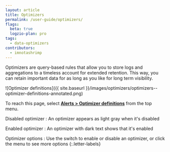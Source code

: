 ```yaml
---
layout: article
title: Optimizers
permalink: /user-guide/optimizers/
flags:
  beta: true
  logzio-plan: pro
tags:
  - data-optimizers
contributors:
  - imnotashrimp
---
```


Optimizers are query-based rules that allow you to store logs and aggregations to a timeless account for extended retention. This way, you can retain important data for as long as you like for long term visibility. 

![Optimizer definitions]({{ site.baseurl }}/images/optimizers/optimizers--optimizer-definitions-annotated.png)

To reach this page, select [**Alerts > Optimizer definitions**](https://app.logz.io/#/dashboard/triggers/optimizer-definitions) from the top menu.

Disabled optimizer
: An optimizer appears as light gray when it's disabled

Enabled optimizer
: An optimizer with dark text shows that it's enabled

Optimizer options
: Use the switch to enable or disable an optimizer, or click the menu to see more options
{:.letter-labels}

